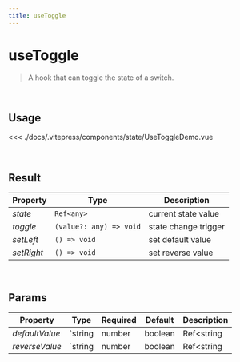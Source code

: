 ```yaml
---
title: useToggle
---
```


# useToggle

> A hook that can toggle the state of a switch.

<br />

## Usage

<script>
import UseToggleDemo from '../.vitepress/components/state/UseToggleDemo.vue'

export default {
  components: {
    UseToggleDemo
  }
}
</script>
<div id="UseToggleDemo" class="container">
  <UseToggleDemo />
</div>

<<< ./docs/.vitepress/components/state/UseToggleDemo.vue

<br />

## Result

| Property   | Type                    | Description          |
| ---------- | ----------------------- | -------------------- |
| _state_    | `Ref<any>`              | current state value  |
| _toggle_   | `(value?: any) => void` | state change trigger |
| _setLeft_  | `() => void`            | set default value    |
| _setRight_ | `() => void`            | set reverse value    |

<br />

## Params

| Property       | Type    | Required | Default | Description |
| -------------- | ------- | -------- | ------- | ----------- |
| _defaultValue_ | `string | number   | boolean | Ref<string  | number | boolean>` | `false` | `true` | set the default value |
| _reverseValue_ | `string | number   | boolean | Ref<string  | number | boolean>` | `false` | `!defaultValue` | set the reverse value |
